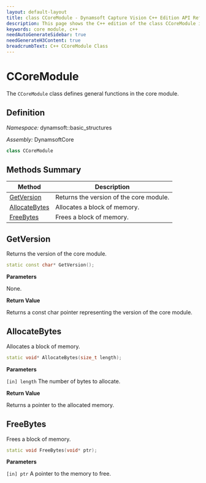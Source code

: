 ```yaml
---
layout: default-layout
title: class CCoreModule - Dynamsoft Capture Vision C++ Edition API Reference
description: This page shows the C++ edition of the class CCoreModule in Dynamsoft Utility Module.
keywords: core module, c++
needAutoGenerateSidebar: true
needGenerateH3Content: true
breadcrumbText: C++ CCoreModule Class
---
```


# CCoreModule

The `CCoreModule` class defines general functions in the core module.

## Definition

*Namespace:* dynamsoft::basic_structures

*Assembly:* DynamsoftCore

```cpp
class CCoreModule 
```

## Methods Summary

| Method                                                    | Description                                        |
| --------------------------------------------------------- | -------------------------------------------------- |
| [GetVersion](#getversion)                                     | Returns the version of the core module. |
| [AllocateBytes](#allocatebytes)                                     | Allocates a block of memory. |
| [FreeBytes](#freebytes)                                     | Frees a block of memory. |

## GetVersion

Returns the version of the core module.

```cpp
static const char* GetVersion();
```

**Parameters**

None.

**Return Value**

Returns a const char pointer representing the version of the core module.

## AllocateBytes

Allocates a block of memory.

```cpp
static void* AllocateBytes(size_t length);
```

**Parameters**

`[in] length` The number of bytes to allocate.

**Return Value**

Returns a pointer to the allocated memory.

## FreeBytes

Frees a block of memory.

```cpp
static void FreeBytes(void* ptr);
```

**Parameters**

`[in] ptr` A pointer to the memory to free.

